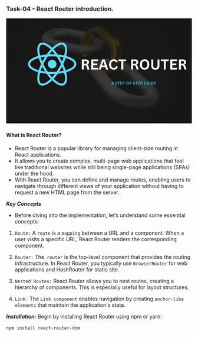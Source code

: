 ### Task-04 - React Router introduction.

![alt text](image.png)

#### What is React Router?

- React Router is a popular library for managing client-side routing in React applications.
- It allows you to create complex, multi-page web applications that feel like traditional websites while still being single-page applications (SPAs) under the hood.
- With React Router, you can define and manage routes, enabling users to navigate through different views of your application without having to request a new HTML page from the server.

**_Key Concepts_**

- Before diving into the implementation, let’s understand some essential concepts:

1. `Route:` A `route` is a `mapping` between a URL and a component. When a user visits a specific URL, React Router renders the corresponding component.

2. `Router:` The` router` is the top-level component that provides the routing infrastructure. In React Router, you typically use `BrowserRouter` for web applications and HashRouter for static site.

3. `Nested Routes:` React Router allows you to nest routes, creating a hierarchy of components. This is especially useful for layout structures.

4. `Link:` The `Link component` enables navigation by creating `anchor-like elements` that maintain the application's state.

**_Installation:_** Begin by installing React Router using npm or yarn:

```
npm install react-router-dom

```
